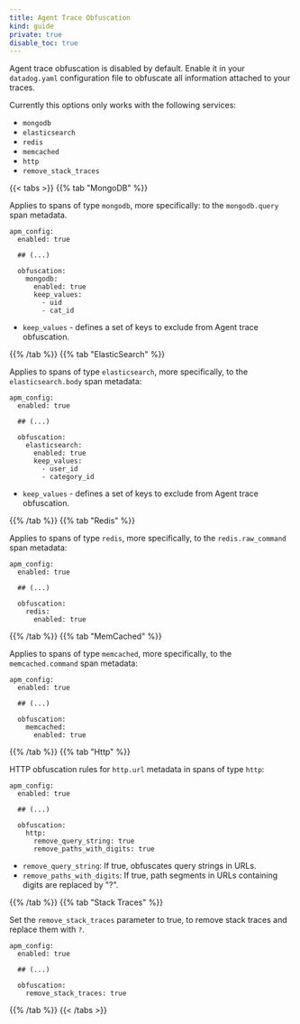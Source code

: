 ```yaml
---
title: Agent Trace Obfuscation
kind: guide
private: true
disable_toc: true
---
```


Agent trace obfuscation is disabled by default. Enable it in your `datadog.yaml` configuration file to obfuscate all information attached to your traces.

Currently this options only works with the following services:

* `mongodb`
* `elasticsearch`
* `redis`
* `memcached`
* `http`
* `remove_stack_traces`


{{< tabs >}}
{{% tab "MongoDB" %}}

Applies to spans of type `mongodb`, more specifically: to the `mongodb.query` span metadata.

```
apm_config:
  enabled: true

  ## (...)

  obfuscation:
    mongodb:
      enabled: true
      keep_values:
        - uid
        - cat_id
```

* `keep_values` - defines a set of keys to exclude from Agent trace obfuscation.

{{% /tab %}}
{{% tab "ElasticSearch" %}}

Applies to spans of type `elasticsearch`, more specifically, to the `elasticsearch.body` span metadata:

```
apm_config:
  enabled: true

  ## (...)

  obfuscation:
    elasticsearch:
      enabled: true
      keep_values:
        - user_id
        - category_id
```

* `keep_values` - defines a set of keys to exclude from Agent trace obfuscation.

{{% /tab %}}
{{% tab "Redis" %}}

Applies to spans of type `redis`, more specifically, to the `redis.raw_command` span metadata:

```
apm_config:
  enabled: true

  ## (...)

  obfuscation:
    redis:
      enabled: true
```

{{% /tab %}}
{{% tab "MemCached" %}}

Applies to spans of type `memcached`, more specifically, to the `memcached.command` span metadata:

```
apm_config:
  enabled: true

  ## (...)

  obfuscation:
    memcached:
      enabled: true
```

{{% /tab %}}
{{% tab "Http" %}}

HTTP obfuscation rules for `http.url` metadata in spans of type `http`:

```
apm_config:
  enabled: true

  ## (...)

  obfuscation:
    http:
      remove_query_string: true
      remove_paths_with_digits: true
```

* `remove_query_string`: If true, obfuscates query strings in URLs.
* `remove_paths_with_digits`: If true, path segments in URLs containing digits are replaced by "?".

{{% /tab %}}
{{% tab "Stack Traces" %}}

Set the `remove_stack_traces` parameter to true, to remove stack traces and replace them with `?`.
```
apm_config:
  enabled: true

  ## (...)

  obfuscation:
    remove_stack_traces: true
```

{{% /tab %}}
{{< /tabs >}}
